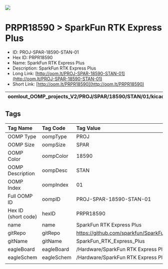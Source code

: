 


  
![][im]
# PRPR18590 > SparkFun RTK Express Plus

- ID: PROJ-SPAR-18590-STAN-01
- Hex ID: PRPR18590
- Name: SparkFun RTK Express Plus
- Description: SparkFun RTK Express Plus
- Long Link: [http://oom.lt/PROJ-SPAR-18590-STAN-01](http://oom.lt/PROJ-SPAR-18590-STAN-01)
- Short Link: [http://oom.lt/PRPR18590](http://oom.lt/PRPR18590)
  

|oomlout_OOMP_projects_V2/PROJ/SPAR/18590/STAN/01/kicadPcb3dFront.png|oomlout_OOMP_projects_V2/PROJ/SPAR/18590/STAN/01/kicadPcb3dBack.png|oomlout_OOMP_projects_V2/PROJ/SPAR/18590/STAN/01/kicadPcb3d.png||
| :---: | :---: | :---: | :---: |

## Tags
  

|Tag Name|Tag Code|Tag Value|
| :--- | :--- | :--- |
|OOMP Type|oompType|PROJ|
|OOMP Size|oompSize|SPAR|
|OOMP Color|oompColor|18590|
|OOMP Description|oompDesc|STAN|
|OOMP Index|oompIndex|01|
|Full OOMP ID|oompID|PROJ-SPAR-18590-STAN-01|
|Hex ID (short code)|hexID|PRPR18590|
|name|name|SparkFun RTK Express Plus|
|gitRepo|gitRepo|https://github.com/sparkfun/SparkFun_RTK_Express_Plus|
|gitName|gitName|SparkFun_RTK_Express_Plus|
|eagleBoard|eagleBoard|/Hardware/SparkFun RTK Express Plus.brd|
|eagleSchem|eagleSchem|/Hardware/SparkFun RTK Express Plus.sch|
||||



[im]: PROJ/SPAR/18590/STAN/01/kicadPcb3d_450.png
